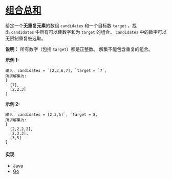 # [组合总和](https://leetcode-cn.com/problems/combination-sum/description/)

给定一个**无重复元素**的数组 `candidates` 和一个目标数 `target` ，找出 `candidates` 中所有可以使数字和为 `target` 的组合。
`candidates` 中的数字可以无限制重复被选取。

**说明：**
所有数字（包括 `target`）都是正整数。
解集不能包含重复的组合。 

**示例 1:**
```
输入: candidates = `[2,3,6,7], `target = `7`,
所求解集为:
[
  [7],
  [2,2,3]
]
```

**示例 2:**
```
输入: candidates = [2,3,5]`, `target = 8,
所求解集为:
[
  [2,2,2,2],
  [2,3,3],
  [3,5]
]
```

#### 实现
- [Java](https://github.com/pojozhang/playground/blob/master/solutions/java/src/main/java/playground/algorithm/CombinationSum.java)
- [Go](https://github.com/pojozhang/playground/blob/master/solutions/go/src/playground/algorithm/combination_sum.go)
